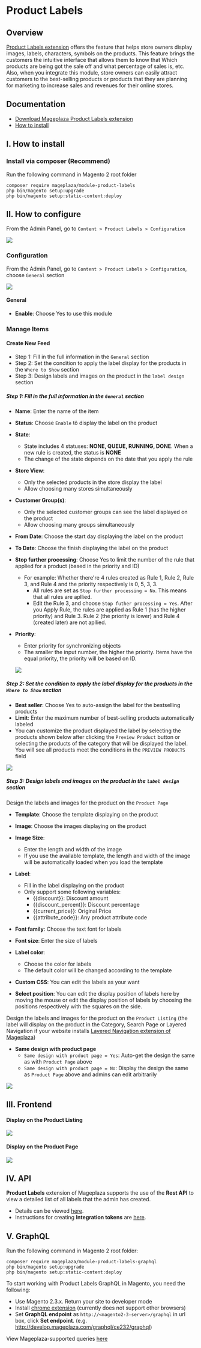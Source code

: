 # Product Labels
## Overview

[Product Labels extension](https://www.mageplaza.com/magento-2-product-labels/) offers the feature that helps store owners display images, labels, characters, symbols on the products. This feature brings the customers the intuitive interface that allows them to know that Which products are being got the sale off and what percentage of sales is, etc. Also, when you integrate this module, store owners can easily attract customers to the best-selling products or products that they are planning for marketing to increase sales and revenues for their online stores.

## Documentation
- [Download Mageplaza Product Labels extension](https://www.mageplaza.com/magento-2-product-labels/)
- [How to install](https://www.mageplaza.com/install-magento-2-extension/)

## I. How to install

### Install via composer (Recommend)

Run the following command in Magento 2 root folder
```
composer require mageplaza/module-product-labels
php bin/magento setup:upgrade
php bin/magento setup:static-content:deploy
```


## II. How to configure

From the Admin Panel, go to `Content > Product Labels > Configuration`

![](https://i.imgur.com/cnAlD7g.png)

### Configuration

From the Admin Panel, go to  `Content > Product Labels > Configuration`, choose `General` section

![](https://i.imgur.com/ljnXfOI.png)

#### General

* **Enable**: Choose Yes to use this module

### Manage Items
#### Create New Feed

- Step 1: Fill in the full information in the `General` section
- Step 2: Set the condition to apply the label display for the products in the `Where to Show` section
- Step 3: Design labels and images on the product in the `label design` section

##### Step 1: Fill in the full information in the `General` section

- **Name**: Enter the name of the item
- **Status**: Choose `Enable` tô display the label on the product
- **State**:
  - State includes 4 statuses: **NONE, QUEUE, RUNNING, DONE**. When a new rule is created, the status is **NONE**
  - The change of the state depends on the date that you apply the rule
  
- **Store View**:
  - Only the selected products in the store display the label
  - Allow choosing many stores simultaneously
  
- **Customer Group(s)**:
  - Only the selected customer groups can see the label displayed on the product
  - Allow choosing many groups simultaneously
  
- **From Date**: Choose the start day displaying the label on the product
- **To Date**: Choose the finish displaying the label on the product
- **Stop further processing**: Choose Yes to limit the number of the rule that applied for a product (based in the priority and ID)
  - For example: Whether there're 4 rules created as Rule 1, Rule 2, Rule 3, and Rule 4 and the priority respectively is 0, 5, 3, 3. 
    - All rules are set as `Stop further processing = No`. This means that all rules are apllied.
    - Edit the Rule 3, and choose `Stop futher processing = Yes`. After you Apply Rule, the rules are applied as Rule 1 (has the higher priority) and Rule 3. Rule 2 (the priority is lower) and Rule 4 (created later) are not apllied.
    
- **Priority**: 
  - Enter priority for synchronizing objects
  - The smaller the input number, the higher the priority. Items have the equal priority, the priority will be based on ID.
  
  ![](https://i.imgur.com/GvGlmfb.gif)
  
  
##### Step 2: Set the condition to apply the label display for the products in the `Where to Show` section

- **Best seller**: Choose Yes to auto-assign the label for the bestselling products
- **Limit**: Enter the maximum number of best-selling products automatically labeled
- You can customize the product displayed the label by selecting the products shown below after clicking the `Preview Product` button or selecting the products of the category that will be displayed the label. You will see all products meet the conditions in the `PREVIEW PRODUCTS` field

![](https://i.imgur.com/YO0HaD6.gif)

##### Step 3: Design labels and images on the product in the `label design` section

Design the labels and images for the product on the `Product Page`

- **Template**: Choose the template displaying on the product
- **Image**: Choose the images displaying on the product
- **Image Size**:
  - Enter the length and width of the image
  - If you use the available template, the length and width of the image will be automatically loaded when you load the template
  
- **Label**:
  - Fill in the label displaying on the product
  - Only support some following variables:
    - {{discount}}: Discount amount
    - {{discount_percent}}: Discount percentage
    - {{current_price}}: Original Price
    - {{attribute_code}}: Any product attribute code
    
- **Font family**: Choose the text font for labels
- **Font size**: Enter the size of labels
- **Label color**:
  - Choose the color for labels
  - The default color will be changed according to the template
  
- **Custom CSS**: You can edit the labels as your want
- **Select position**: You can edit the display position of labels here by moving the mouse or edit the display position of labels by choosing the positions respectively with the squares on the side.
  
Design the labels and images for the product on the `Product Listing` (the label will display on the product in the Category, Search Page or Layered Navigation if your website installs [Layered Navigation extension of Mageplaza](https://www.mageplaza.com/magento-2-layered-navigation-extension/))

  - **Same design with product page**
    - `Same design with product page = Yes`: Auto-get the design the same as with `Product Page` above
    - `Same design with product page = No`: Display the design the same as `Product Page` above and admins can edit arbitrarily
    
![](https://i.imgur.com/184QCG2.gif)     
    
## III. Frontend
#### Display on the Product Listing

![](https://i.imgur.com/1QmoqfC.png)

#### Display on the Product Page

![](https://i.imgur.com/gEOG0Tz.png)


## IV. API

**Product Labels** extension of Mageplaza supports the use of the **Rest API** to view a detailed list of all labels that the admin has created.

- Details can be viewed [here](https://documenter.getpostman.com/view/10589000/SzYXWeLf?version=latest).
- Instructions for creating **Integration tokens** are [here](https://devdocs.magento.com/guides/v2.3/get-started/authentication/gs-authentication-token.html).

## V. GraphQL

Run the following command in Magento 2 root folder:

```
composer require mageplaza/module-product-labels-graphql
php bin/magento setup:upgrade
php bin/magento setup:static-content:deploy
```

To start working with Product Labels GraphQL in Magento, you need the following:

- Use Magento 2.3.x. Return your site to developer mode
- Install [chrome extension](https://chrome.google.com/webstore/detail/chromeiql/fkkiamalmpiidkljmicmjfbieiclmeij?hl=en) (currently does not support other browsers)
- Set **GraphQL endpoint** as `http://<magento2-3-server>/graphql` in url box, click **Set endpoint**. (e.g. http://develop.mageplaza.com/graphql/ce232/graphql)

View Mageplaza-supported queries [here](https://documenter.getpostman.com/view/10589000/SzYXVygT?version=latest)







